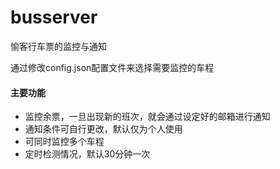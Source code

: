# busserver
愉客行车票的监控与通知

通过修改config.json配置文件来选择需要监控的车程

#### 主要功能

-   监控余票，一旦出现新的班次，就会通过设定好的邮箱进行通知
-   通知条件可自行更改，默认仅为个人使用
-   可同时监控多个车程
-   定时检测情况，默认30分钟一次
